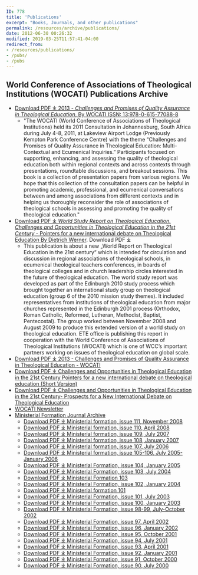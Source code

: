 ```yaml
---
ID: 778
title: 'Publications'
excerpt: "Books, Journals, and other publications"
permalink: /resources/archive/publications/
date: 2012-06-30 00:26:32
modified: 2019-03-25T11:57:41-04:00
redirect_from:
- /resources/publications/
- /pubs/
- /pubs
---
```

## World Conference of Associations of Theological Institutions (WOCATI) Publications Archive

*   [Download PDF &#10515; 2013 - _Challenges and Promises of Quality Assurance in Theological Education_, By WOCATI ISSN: 13:978-0-615-77088-8](/wp-content/uploads/2013/03/2013-Challenges-and-Promises-of-Quality-Assurance-in-Theological-Education-WOCATI.pdf)
    *   "The WOCATI (World Conference of Associations of Theological Institutions) held its 2011 Consultation in Johannesburg, South Africa during July 4-8, 2011, at Lakeview Airport Lodge (Previously Kempton Park Conference Centre) with the theme “Challenges and Promises of Quality Assurance in Theological Education: Multi-Contextual and Ecumenical Inquiries.” Participants focused on supporting, enhancing, and assessing the quality of theological education both within regional contexts and across contexts through presentations, roundtable discussions, and breakout sessions. This book is a collection of presentation papers from various regions. We hope that this collection of the consultation papers can be helpful in promoting academic, professional, and ecumenical conversations between and among associations from different contexts and in helping us thoroughly reconsider the role of associations of theological schools in assessing and promoting the quality of theological education."
*   [Download PDF &#10515; _World Study Report on Theological Education. Challenges and Opportunities in Theological Education in the 21st Century_ - Pointers for a new international debate on Theological Education By Dietrich Werner](/wp-content/uploads/2012/06/2009-nov-Theological-Education-in-World-Christianity.pdf).
Download PDF &#10515;
    *   This publication is about a new „World Report on Theological Education in the 21st century“ which is intended for circulation and discussion in regional associations of theological schools, in ecumenical theological teachers conferences, in boards of theological colleges and in church leadership circles interested in the future of theological education. The world study report was developed as part of the Edinburgh 2010 study process which brought together an international study group on theological education (group 6 of the 2010 mission study themes). It included representatives from institutions of theological education from major churches represented in the Edinburgh 2001 process (Orthodox, Roman Catholic, Reformed, Lutheran, Methodist, Baptist, Pentecostal). The group worked between November 2008 and August 2009 to produce this extended version of a world study on theological education. ETE office is publishing this report in cooperation with the World Conference of Associations of Theological Institutions (WOCATI) which is one of WCC’s important partners working on issues of theological education on global scale.
*   [Download PDF &#10515; 2013 - Challenges and Promises of Quality Assurance in Theological Education - WOCATI](/wp-content/uploads/2013/03/2013-Challenges-and-Promises-of-Quality-Assurance-in-Theological-Education-WOCATI.pdf)
*   [Download PDF &#10515; Challenges and Opportunities in Theological Education in the 21st Century Pointers for a new international debate on theological education (Short Version)](/wp-content/uploads/2012/12/Short-Version-Challenges-and-Opportunities-in-Theological-Education-in-the-21st-Century-Prospects-for-a-New-International-Debate-on-Theological-Education.pdf)
*   [Download PDF &#10515; Challenges and Opportunities in Theological Education in the 21st Century- Prospects for a New International Debate on Theological Education](/wp-content/uploads/2012/12/Challenges-and-Opportunities-in-Theological-Education-in-the-21st-Century-Prospects-for-a-New-International-Debate-on-Theological-Education.pdf)
* [WOCATI Newsletter](/resources/wocati-newsletter/)
* [Ministerial Formation Journal Archive](/resources/archive/publications/ministerial-formation/)
    *   [Download PDF &#10515; Ministerial formation, issue 111, November 2008](/wp-content/uploads/2012/06/mf111_nov08.pdf)
    *   [Download PDF &#10515; Ministerial formation, issue 110, April 2008](/wp-content/uploads/2012/06/MF_110_April_08.pdf)
    *   [Download PDF &#10515; Ministerial formation, issue 109, July 2007](/wp-content/uploads/2012/06/mf109.pdf)
    *   [Download PDF &#10515; Ministerial formation, issue 108, January 2007](/wp-content/uploads/2012/06/mf108.pdf)
    *   [Download PDF &#10515; Ministerial formation, issue 107, July 2006](/wp-content/uploads/2012/06/mf107.pdf)
    *   [Download PDF &#10515; Ministerial formation, issue 105-106, July 2005-January 2006](/wp-content/uploads/2012/06/mf105-106.pdf)
    *   [Download PDF &#10515; Ministerial Formation, issue 104, January 2005](/wp-content/uploads/2012/06/mf104.pdf)
    *   [Download PDF &#10515; Ministerial Formation, issue 103, July 2004](/wp-content/uploads/2012/06/mf103.pdf)
    *   [Download PDF &#10515; Ministerial Formation 103](/wp-content/uploads/2012/06/2004-Ministerial-Formation-103.pdf)
    *   [Download PDF &#10515; Ministerial Formation, issue 102, January 2004](/wp-content/uploads/2012/06/mf102.pdf)
    *   [Download PDF &#10515; Ministerial formation 101](/wp-content/uploads/2012/06/2003-Ministerial-formation-101.pdf)
    *   [Download PDF &#10515; Ministerial Formation, issue 101, July 2003](/wp-content/uploads/2012/06/mf101.pdf)
    *   [Download PDF &#10515; Ministerial Formation, issue 100, January 2003](/wp-content/uploads/2012/06/mf100.pdf)
    *   [Download PDF &#10515; Ministerial Formation, issue 98-99, July-October 2002](/wp-content/uploads/2012/06/mf098-99.pdf)
    *   [Download PDF &#10515; Ministerial Formation, issue 97, April 2002](/wp-content/uploads/2012/06/mf097.pdf)
    *   [Download PDF &#10515; Ministerial Formation, issue 96, January 2002](/wp-content/uploads/2012/06/mf096.pdf)
    *   [Download PDF &#10515; Ministerial Formation, issue 95, October 2001](/wp-content/uploads/2012/06/mf095.pdf)
    *   [Download PDF &#10515; Ministerial Formation, issue 94, July 2001](/wp-content/uploads/2012/06/mf094.pdf)
    *   [Download PDF &#10515; Ministerial Formation, issue 93, April 2001](/wp-content/uploads/2012/06/mf093.pdf)
    *   [Download PDF &#10515; Ministerial Formation, issue 92, January 2001](/wp-content/uploads/2012/06/mf092.pdf)
    *   [Download PDF &#10515; Ministerial Formation, issue 91, October 2000](/wp-content/uploads/2012/06/mf091.pdf)
    *   [Download PDF &#10515; Ministerial Formation, issue 90, July 2000](/wp-content/uploads/2012/06/mf090.pdf)
